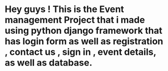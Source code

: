# Hey guys ! This is the Event management Project that i made using python django framework that has login form as well as registration , contact us , sign in , event details,  as well as database.

